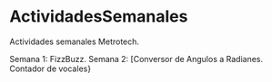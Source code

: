# ActividadesSemanales
Actividades semanales Metrotech.

Semana 1: FizzBuzz.
Semana 2: [Conversor de Angulos a Radianes.
          Contador de vocales}
          
          
